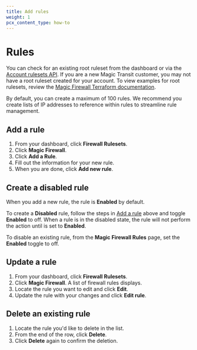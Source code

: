```yaml
---
title: Add rules
weight: 1
pcx_content_type: how-to
---
```


# Rules

You can check for an existing root ruleset from the dashboard or via the [Account rulesets API](https://api.cloudflare.com/#account-rulesets-properties). If you are a new Magic Transit customer, you may not have a root ruleset created for your account. To view examples for root rulesets, review the [Magic Firewall Terraform documentation](https://registry.terraform.io/providers/cloudflare/cloudflare/latest/docs/resources/magic_firewall_ruleset).

By default, you can create a maximum of 100 rules. We recommend you create lists of IP addresses to reference within rules to streamline rule management.

## Add a rule

1.  From your dashboard, click **Firewall Rulesets**.
2.  Click **Magic Firewall**.
3.  Click **Add a Rule**.
4.  Fill out the information for your new rule.
5.  When you are done, click **Add new rule**.

## Create a disabled rule

When you add a new rule, the rule is **Enabled** by default.

To create a **Disabled** rule, follow the steps in [Add a rule](#add-a-rule) above and toggle **Enabled** to off. When a rule is in the disabled state, the rule will not perform the action until is set to **Enabled**.

To disable an existing rule, from the **Magic Firewall Rules** page, set the **Enabled** toggle to off.

## Update a rule

1.  From your dashboard, click **Firewall Rulesets**.
2.  Click **Magic Firewall**. A list of firewall rules displays.
3.  Locate the rule you want to edit and click **Edit**.
4.  Update the rule with your changes and click **Edit rule**.

## Delete an existing rule

1.  Locate the rule you'd like to delete in the list.
2.  From the end of the row, click **Delete**.
3.  Click **Delete** again to confirm the deletion.
